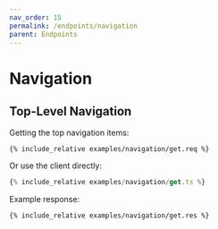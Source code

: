 ```yaml
---
nav_order: 15
permalink: /endpoints/navigation
parent: Endpoints
---
```


# Navigation

## Top-Level Navigation

Getting the top navigation items:

```http
{% include_relative examples/navigation/get.req %}
```

Or use the client directly:

```ts
{% include_relative examples/navigation/get.ts %}
```

Example response:

```http
{% include_relative examples/navigation/get.res %}
```
